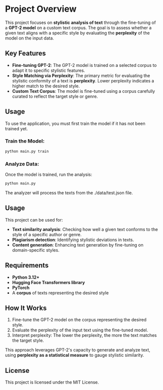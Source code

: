 
# Project Overview

This project focuses on **stylistic analysis of text** through the fine-tuning of a **GPT-2 model** on a custom text corpus. The goal is to assess whether a given text aligns with a specific style by evaluating the **perplexity** of the model on the input data.

## Key Features
- **Fine-tuning GPT-2**: The GPT-2 model is trained on a selected corpus to adapt it to specific stylistic features.
- **Style Matching via Perplexity**: The primary metric for evaluating the stylistic conformity of a text is **perplexity**. Lower perplexity indicates a higher match to the desired style.
- **Custom Text Corpus**: The model is fine-tuned using a corpus carefully curated to reflect the target style or genre.


## Usage

To use the application, you must first train the model if it has not been trained yet.

### Train the Model:
```bash
python main.py train
```

### Analyze Data:
Once the model is trained, run the analysis:

```bash
python main.py
```

The analyzer will process the texts from the ./data/test.json file.

## Usage
This project can be used for:
- **Text similarity analysis**: Checking how well a given text conforms to the style of a specific author or genre.
- **Plagiarism detection**: Identifying stylistic deviations in texts.
- **Content generation**: Enhancing text generation by fine-tuning on domain-specific styles.

## Requirements
- **Python 3.12+**
- **Hugging Face Transformers library**
- **PyTorch**
- A **corpus** of texts representing the desired style

## How It Works
1. Fine-tune the GPT-2 model on the corpus representing the desired style.
2. Evaluate the perplexity of the input text using the fine-tuned model.
3. Interpret perplexity: The lower the perplexity, the more the text matches the target style.

This approach leverages GPT-2's capacity to generate and analyze text, using **perplexity as a statistical measure** to gauge stylistic similarity.

## License

This project is licensed under the MIT License.
